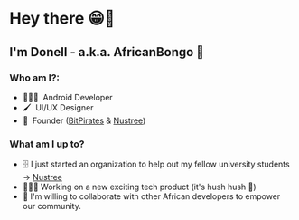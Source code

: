 # Hey there 😁👋 
## I'm **Donell** - a.k.a. **AfricanBongo** 🦍

### Who am I?:

- 👨🏾‍💻&nbsp; Android Developer
- 🖌️&nbsp; UI/UX Designer
- 💼&nbsp; Founder ([BitPirates] & [Nustree])

### What am I up to?

- 🗄️ I just started an organization to help out my fellow university students -> [Nustree]
- 👨🏾‍💻 Working on a new exciting tech product (it's hush hush 🤫)
- 👯 I'm willing to collaborate with other African developers to empower our community.


<!-- Variables definition -->
[BitPirates]: https://github.com/BitPirates
[Nustree]: https://github.com/Nustree

